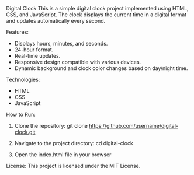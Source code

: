 Digital Clock
This is a simple digital clock project implemented using HTML, CSS, and JavaScript.
The clock displays the current time in a digital format and updates automatically every second.

Features:
- Displays hours, minutes, and seconds.
- 24-hour format.
- Real-time updates.
- Responsive design compatible with various devices.
- Dynamic background and clock color changes based on day/night time.

Technologies:
- HTML
- CSS
- JavaScript

How to Run:
1. Clone the repository:
git clone https://github.com/username/digital-clock.git

2. Navigate to the project directory:
cd digital-clock

3. Open the index.html file in your browser

License:
This project is licensed under the MIT License.
